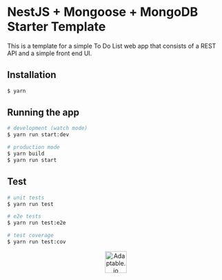 # NestJS + Mongoose + MongoDB Starter Template

This is a template for a simple To Do List web app that consists of a REST API and a simple front end UI.

## Installation

```bash
$ yarn
```

## Running the app

```bash
# development (watch mode)
$ yarn run start:dev

# production mode
$ yarn build
$ yarn run start
```

## Test

```bash
# unit tests
$ yarn run test

# e2e tests
$ yarn run test:e2e

# test coverage
$ yarn run test:cov
```

<p align="center"><a href="https://adaptable.io"><img src="https://adaptable.io/img/color lockup.svg" height="50px" alt="Adaptable.io" /></a></p>
